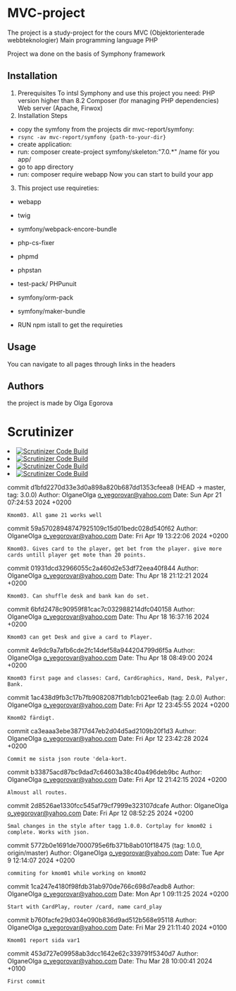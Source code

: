 # MVC-project

The project is a study-project for the cours MVC (Objektorienterade webbteknologier)
Main programming language PHP

Project wa done on the basis of Symphony framework

## Installation
1. Prerequisites
To intsl Symphony and use this project you need:
PHP version higher than 8.2
Composer (for managing PHP dependencies)
Web server (Apache, Firwox)
2. Installation Steps
- copy the symfony from the projects dir mvc-report/symfony:
- <code>rsync -av mvc-report/symfony {path-to-your-dir}</code>
- create application: 
- run: composer create-project symfony/skeleton:"7.0.*" /name för you app/
- go to app directory
- run: composer require webapp
Now you can start to build your app

3. This project use requireties: 
- webapp
- twig
- symfony/webpack-encore-bundle
- php-cs-fixer
- phpmd
- phpstan
- test-pack/ PHPunuit
- symfony/orm-pack
- symfony/maker-bundle

- RUN npm istall to get the requireties


## Usage

You can navigate to all pages through links in the headers 

## Authors
the project is made by Olga Egorova

# Scrutinizer

<div class="scrutiniser">
    <li>
        <a href='https://scrutinizer-ci.com/g/OlganeOlga/mvc-report/?branch=godTest'</a>
            <img src="https://scrutinizer-ci.com/g/OlganeOlga/mvc-report/badges/quality-score.png?b=godTest" alt="Scrutinizer Code Build">
        </a>
    </li>
    <li>
        <a href='https://scrutinizer-ci.com/g/OlganeOlga/mvc-report/?branch=godTest'</a>
            <img src="https://scrutinizer-ci.com/g/OlganeOlga/mvc-report/badges/coverage.png?b=godTest" alt="Scrutinizer Code Build">
        </a>
    </li>
    <li>
        <a href='https://scrutinizer-ci.com/g/OlganeOlga/mvc-report/?branch=godTest'</a>
            <img src="https://scrutinizer-ci.com/g/OlganeOlga/mvc-report/badges/build.png?b=godTest" alt="Scrutinizer Code Build">
        </a>
    </li>
    <li>
        <a href='https://scrutinizer-ci.com/g/OlganeOlga/mvc-report/?branch=godTest'</a>
            <img src="https://scrutinizer-ci.com/g/OlganeOlga/mvc-report/badges/code-intelligence.svg?b=godTest" alt="Scrutinizer Code Build">
        </a>
    </li>
</div>

commit d1bfd2270d33e3d0a898a820b687dd1353cfeea8 (HEAD -> master, tag: 3.0.0)
Author: OlganeOlga <o_yegorovar@yahoo.com>
Date:   Sun Apr 21 07:24:53 2024 +0200

    Kmom03. All game 21 works well

commit 59a57028948747925109c15d01bedc028d540f62
Author: OlganeOlga <o_yegorovar@yahoo.com>
Date:   Fri Apr 19 13:22:06 2024 +0200

    Kmom03. Gives card to the player, get bet from the player. give more cards untill player get mote than 20 points.

commit 01931dcd32966055c2a460d2e53df72eea40f844
Author: OlganeOlga <o_yegorovar@yahoo.com>
Date:   Thu Apr 18 21:12:21 2024 +0200

    Kmom03. Can shuffle desk and bank kan do set.

commit 6bfd2478c90959f81cac7c032988214dfc040158
Author: OlganeOlga <o_yegorovar@yahoo.com>
Date:   Thu Apr 18 16:37:16 2024 +0200

    Kmom03 can get Desk and give a card to Player.

commit 4e9dc9a7afb6cde2fc14def58a944204799d6f5a
Author: OlganeOlga <o_yegorovar@yahoo.com>
Date:   Thu Apr 18 08:49:00 2024 +0200

    Kmom03 first page and classes: Card, CardGraphics, Hand, Desk, Palyer, Bank.

commit 1ac438d9fb3c17b7fb9082087f1db1cb021ee6ab (tag: 2.0.0)
Author: OlganeOlga <o_yegorovar@yahoo.com>
Date:   Fri Apr 12 23:45:55 2024 +0200

    Kmom02 färdigt.

commit ca3eaaa3ebe38717d47eb2d04d5ad2109b20f1d3
Author: OlganeOlga <o_yegorovar@yahoo.com>
Date:   Fri Apr 12 23:42:28 2024 +0200

    Commit me sista json route 'dela-kort.

commit b33875acd87bc9dad7c64603a38c40a496deb9bc
Author: OlganeOlga <o_yegorovar@yahoo.com>
Date:   Fri Apr 12 21:42:15 2024 +0200

    Almoust all routes.

commit 2d8526ae1330fcc545af79cf7999e323107dcafe
Author: OlganeOlga <o_yegorovar@yahoo.com>
Date:   Fri Apr 12 08:52:25 2024 +0200

    Smal changes in the style after tagg 1.0.0. Cortplay for kmom02 i complete. Works with json.

commit 5772b0e1691de7000795e6fb371b8ab010f18475 (tag: 1.0.0, origin/master)
Author: OlganeOlga <o_yegorovar@yahoo.com>
Date:   Tue Apr 9 12:14:07 2024 +0200

    commiting for kmom01 while working on kmom02

commit 1ca247e4180f98fdb31ab970de766c698d7eadb8
Author: OlganeOlga <o_yegorovar@yahoo.com>
Date:   Mon Apr 1 09:11:25 2024 +0200

    Start with CardPlay, router /card, name card_play

commit b760facfe29d034e090b836d9ad512b568e95118
Author: OlganeOlga <o_yegorovar@yahoo.com>
Date:   Fri Mar 29 21:11:40 2024 +0100

    Kmom01 report sida var1

commit 453d727e09958ab3dcc1642e62c339791f5340d7
Author: OlganeOlga <o_yegorovar@yahoo.com>
Date:   Thu Mar 28 10:00:41 2024 +0100

    First commit
